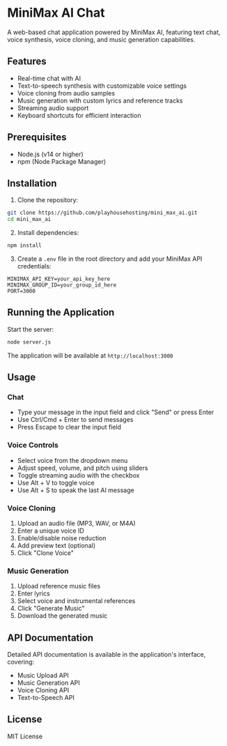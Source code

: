 # MiniMax AI Chat

A web-based chat application powered by MiniMax AI, featuring text chat, voice synthesis, voice cloning, and music generation capabilities.

## Features

- Real-time chat with AI
- Text-to-speech synthesis with customizable voice settings
- Voice cloning from audio samples
- Music generation with custom lyrics and reference tracks
- Streaming audio support
- Keyboard shortcuts for efficient interaction

## Prerequisites

- Node.js (v14 or higher)
- npm (Node Package Manager)

## Installation

1. Clone the repository:
```bash
git clone https://github.com/playhousehosting/mini_max_ai.git
cd mini_max_ai
```

2. Install dependencies:
```bash
npm install
```

3. Create a `.env` file in the root directory and add your MiniMax API credentials:
```
MINIMAX_API_KEY=your_api_key_here
MINIMAX_GROUP_ID=your_group_id_here
PORT=3000
```

## Running the Application

Start the server:
```bash
node server.js
```

The application will be available at `http://localhost:3000`

## Usage

### Chat
- Type your message in the input field and click "Send" or press Enter
- Use Ctrl/Cmd + Enter to send messages
- Press Escape to clear the input field

### Voice Controls
- Select voice from the dropdown menu
- Adjust speed, volume, and pitch using sliders
- Toggle streaming audio with the checkbox
- Use Alt + V to toggle voice
- Use Alt + S to speak the last AI message

### Voice Cloning
1. Upload an audio file (MP3, WAV, or M4A)
2. Enter a unique voice ID
3. Enable/disable noise reduction
4. Add preview text (optional)
5. Click "Clone Voice"

### Music Generation
1. Upload reference music files
2. Enter lyrics
3. Select voice and instrumental references
4. Click "Generate Music"
5. Download the generated music

## API Documentation

Detailed API documentation is available in the application's interface, covering:
- Music Upload API
- Music Generation API
- Voice Cloning API
- Text-to-Speech API

## License

MIT License
